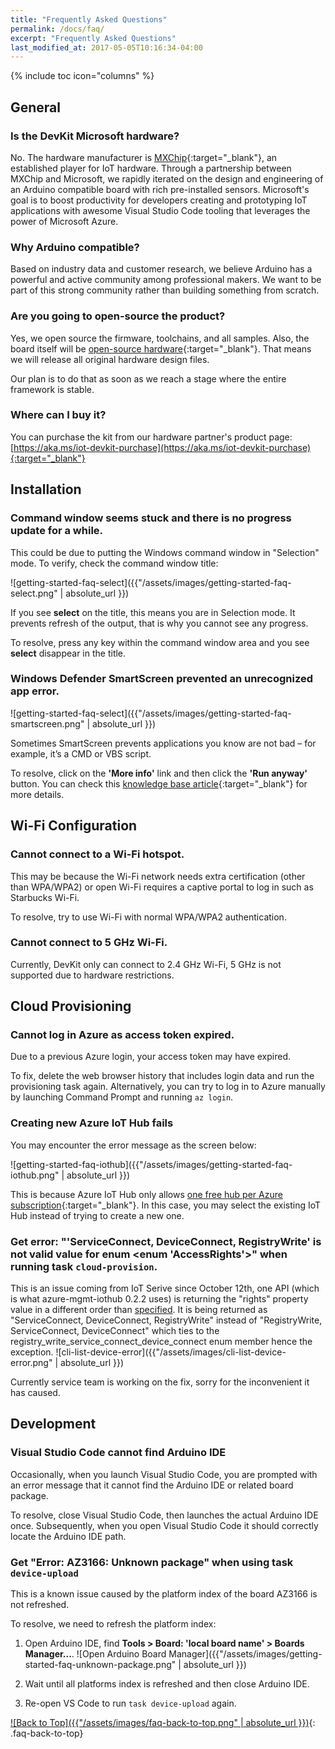 ```yaml
---
title: "Frequently Asked Questions"
permalink: /docs/faq/
excerpt: "Frequently Asked Questions"
last_modified_at: 2017-05-05T10:16:34-04:00
---
```


{% include toc icon="columns" %}

## General

### Is the DevKit Microsoft hardware?

No. The hardware manufacturer is [MXChip](http://www.mxchip.com){:target="_blank"}, an established player for IoT hardware. Through a partnership between MXChip and Microsoft, we rapidly iterated on the design and engineering of an Arduino compatible board with rich pre-installed sensors. Microsoft's goal is to boost productivity for developers creating and prototyping IoT applications with awesome Visual Studio Code tooling that leverages the power of Microsoft Azure.

### Why Arduino compatible?

Based on industry data and customer research, we believe Arduino has a powerful and active community among professional makers. We want to be part of this strong community rather than building something from scratch.

### Are you going to open-source the product?

Yes, we open source the firmware, toolchains, and all samples. Also, the board itself will be [open-source hardware](https://www.arduino.cc/en/Main/FAQ#toc3){:target="_blank"}. That means we will release all original hardware design files.

Our plan is to do that as soon as we reach a stage where the entire framework is stable.

### Where can I buy it?

You can purchase the kit from our hardware partner's product page: [https://aka.ms/iot-devkit-purchase](https://aka.ms/iot-devkit-purchase){:target="_blank"}

## Installation

### Command window seems stuck and there is no progress update for a while.

This could be due to putting the Windows command window in "Selection" mode. To verify, check the command window title:

![getting-started-faq-select]({{"/assets/images/getting-started-faq-select.png" | absolute_url }})

If you see **select** on the title, this means you are in Selection mode. It prevents refresh of the output, that is why you cannot see any progress.

To resolve, press any key within the command window area and you see **select** disappear in the title.

### Windows Defender SmartScreen prevented an unrecognized app error.

![getting-started-faq-select]({{"/assets/images/getting-started-faq-smartscreen.png" | absolute_url }})

Sometimes SmartScreen prevents applications you know are not bad – for example, it’s a CMD or VBS script.

To resolve, click on the **'More info'** link and then click the **'Run anyway'** button. You can check this [knowledge base article](https://www.itsupportguides.com/knowledge-base/windows-10/windows-defender-smartscreen-prevented-an-unrecognized-app-error/){:target="_blank"} for more details.

## Wi-Fi Configuration

### Cannot connect to a Wi-Fi hotspot.

This may be because the Wi-Fi network needs extra certification (other than WPA/WPA2) or open Wi-Fi requires a captive portal to log in such as Starbucks Wi-Fi.

To resolve, try to use Wi-Fi with normal WPA/WPA2 authentication.

### Cannot connect to 5 GHz Wi-Fi.

Currently, DevKit only can connect to 2.4 GHz Wi-Fi, 5 GHz is not supported due to hardware restrictions.

## Cloud Provisioning

### Cannot log in Azure as access token expired.

Due to a previous Azure login, your access token may have expired. 

To fix, delete the web browser history that includes login data and run the provisioning task again. Alternatively, you can try to log in to Azure manually by launching Command Prompt and running `az login`.

### Creating new Azure IoT Hub fails

You may encounter the error message as the screen below:

![getting-started-faq-iothub]({{"/assets/images/getting-started-faq-iothub.png" | absolute_url }})

This is because Azure IoT Hub only allows [one free hub per Azure subscription](https://docs.microsoft.com/en-us/azure/iot-hub/iot-hub-create-through-portal){:target="_blank"}. In this case, you may select the existing IoT Hub instead of trying to create a new one.

### Get error: "'ServiceConnect, DeviceConnect, RegistryWrite' is not valid value for enum <enum 'AccessRights'>" when running task `cloud-provision`.

This is an issue coming from IoT Serive since October 12th, one API (which is what azure-mgmt-iothub 0.2.2 uses) is returning the "rights" property value in a different order than [specified](https://docs.microsoft.com/en-us/python/api/azure.mgmt.iothub.models.accessrights?view=azure-python). It is being returned as "ServiceConnect, DeviceConnect, RegistryWrite" instead of "RegistryWrite, ServiceConnect, DeviceConnect" which ties to the registry_write_service_connect_device_connect enum member hence the exception. 
![cli-list-device-error]({{"/assets/images/cli-list-device-error.png" | absolute_url }})

Currently service team is working on the fix, sorry for the inconvenient it has caused.

## Development

### Visual Studio Code cannot find Arduino IDE

Occasionally, when you launch Visual Studio Code, you are prompted with an error message that it cannot find the Arduino IDE or related board package.

To resolve, close Visual Studio Code, then launches the actual Arduino IDE once. Subsequently, when you open Visual Studio Code it should correctly locate the Arduino IDE path.

### Get "Error: AZ3166: Unknown package" when using task `device-upload`

This is a known issue caused by the platform index of the board AZ3166 is not refreshed.

To resolve, we need to refresh the platform index: 

1. Open Arduino IDE, find **Tools > Board: 'local board name' > Boards Manager...**.
  ![Open Arduino Board Manager]({{"/assets/images/getting-started-faq-unknown-package.png" | absolute_url }})

2. Wait until all platforms index is refreshed and then close Arduino IDE.

3. Re-open VS Code to run `task device-upload` again.


[![Back to Top]({{"/assets/images/faq-back-to-top.png" | absolute_url }})](#){: .faq-back-to-top}


